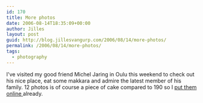 ```yaml
---
id: 170
title: More photos
date: 2006-08-14T18:35:09+00:00
author: Jilles
layout: post
guid: http://blog.jillesvangurp.com/2006/08/14/more-photos/
permalink: /2006/08/14/more-photos/
tags:
  - photography
---
```

I've visited my good friend Michel Jaring in Oulu this weekend to check out his nice place, eat some makkara and admire the latest member of his family. 12 photos is of course a piece of cake compared to 190 so I [put them online ](https://www.jillesvangurp.com/Album/2006/2006%20VIII%20Oulu/index.html)already.